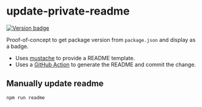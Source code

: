 <!--
  WARNING: this file is auto-generated!
  Make changes to readme.mustache
-->

# update-private-readme

[![Version badge](https://img.shields.io/badge/version-1.0.3-blue.svg)](https://shields.io/)

Proof-of-concept to get package version from `package.json` and display as a badge.

* Uses [mustache]() to provide a README template.
* Uses a [GitHub Action]() to generate the README and commit the change.

## Manually update readme

```npm run readme```

